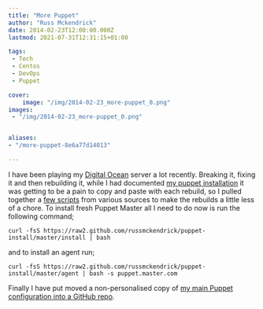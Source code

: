```yaml
---
title: "More Puppet"
author: "Russ Mckendrick"
date: 2014-02-23T12:00:00.000Z
lastmod: 2021-07-31T12:31:15+01:00

tags:
 - Tech
 - Centos
 - DevOps
 - Puppet

cover:
    image: "/img/2014-02-23_more-puppet_0.png" 
images:
 - "/img/2014-02-23_more-puppet_0.png"


aliases:
- "/more-puppet-8e6a77d14013"

---
```


I have been playing my [Digital Ocean](https://www.digitalocean.com/?refcode=52ec4dc3647e) server a lot recently. Breaking it, fixing it and then rebuilding it, while I had documented [my puppet installation](https://media-glass.es/2013/08/31/puppet-server-and-client-installation-centos-6.x/) it was getting to be a pain to copy and paste with each rebuild, so I pulled together a [few scripts](https://github.com/russmckendrick/puppet-install) from various sources to make the rebuilds a little less of a chore. To install fresh Puppet Master all I need to do now is run the following command;

```
curl -fsS https://raw2.github.com/russmckendrick/puppet-install/master/install | bash
```

and to install an agent run;

```
curl -fsS https://raw2.github.com/russmckendrick/puppet-install/master/agent | bash -s puppet.master.com
```

Finally I have put moved a non-personalised copy of [my main Puppet configuration into a GitHub repo](https://github.com/russmckendrick/puppet).
